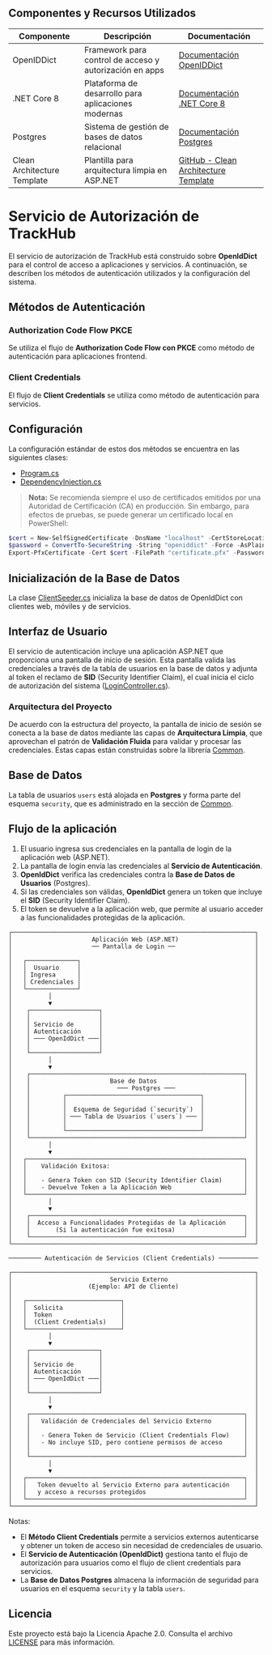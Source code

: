 ﻿## Componentes y Recursos Utilizados

| Componente                | Descripción                                             | Documentación                                                                 |
|---------------------------|---------------------------------------------------------|-------------------------------------------------------------------------------|
| OpenIDDict                | Framework para control de acceso y autorización en apps | [Documentación OpenIDDict](https://openiddict.com/)                           |
| .NET Core 8               | Plataforma de desarrollo para aplicaciones modernas     | [Documentación .NET Core 8](https://learn.microsoft.com/en-us/dotnet/core/whats-new/dotnet-8/overview) |
| Postgres                  | Sistema de gestión de bases de datos relacional         | [Documentación Postgres](https://www.postgresql.org/)                         |
| Clean Architecture Template | Plantilla para arquitectura limpia en ASP.NET        | [GitHub - Clean Architecture Template](https://github.com/jasontaylordev/CleanArchitecture) |


# Servicio de Autorización de TrackHub

El servicio de autorización de TrackHub está construido sobre **OpenIdDict** para el control de acceso a aplicaciones y servicios. A continuación, se describen los métodos de autenticación utilizados y la configuración del sistema.

## Métodos de Autenticación

### Authorization Code Flow PKCE
Se utiliza el flujo de **Authorization Code Flow con PKCE** como método de autenticación para aplicaciones frontend.

### Client Credentials
El flujo de **Client Credentials** se utiliza como método de autenticación para servicios.

## Configuración

La configuración estándar de estos dos métodos se encuentra en las siguientes clases:

- [Program.cs](https://github.com/shernandezp/TrackHub.AuthorityServer/blob/master/src/Web/Program.cs)
- [DependencyInjection.cs](https://github.com/shernandezp/TrackHub.AuthorityServer/blob/master/src/Web/DependencyInjection.cs)

> **Nota:** Se recomienda siempre el uso de certificados emitidos por una Autoridad de Certificación (CA) en producción. Sin embargo, para efectos de pruebas, se puede generar un certificado local en PowerShell:

```powershell
$cert = New-SelfSignedCertificate -DnsName "localhost" -CertStoreLocation "Cert:\CurrentUser\My"
$password = ConvertTo-SecureString -String "openiddict" -Force -AsPlainText
Export-PfxCertificate -Cert $cert -FilePath "certificate.pfx" -Password $password
```

## Inicialización de la Base de Datos

La clase [ClientSeeder.cs](https://github.com/shernandezp/TrackHub.AuthorityServer/blob/master/src/Web/ClientSeeder.cs) inicializa la base de datos de OpenIdDict con clientes web, móviles y de servicios.

## Interfaz de Usuario

El servicio de autenticación incluye una aplicación ASP.NET que proporciona una pantalla de inicio de sesión. Esta pantalla valida las credenciales a través de la tabla de usuarios en la base de datos y adjunta al token el reclamo de **SID** (Security Identifier Claim), el cual inicia el ciclo de autorización del sistema ([LoginController.cs](https://github.com/shernandezp/TrackHub.AuthorityServer/blob/master/src/Web/Controllers/LoginController.cs)).

### Arquitectura del Proyecto

De acuerdo con la estructura del proyecto, la pantalla de inicio de sesión se conecta a la base de datos mediante las capas de **Arquitectura Limpia**, que aprovechan el patrón de **Validación Fluida** para validar y procesar las credenciales. Estas capas están construidas sobre la librería [Common](https://github.com/shernandezp/TrackHubCommon).

## Base de Datos

La tabla de usuarios `users` está alojada en **Postgres** y forma parte del esquema `security`, que es administrado en la sección de [Common](https://github.com/shernandezp/TrackHubSecurity).

## Flujo de la aplicación

1. El usuario ingresa sus credenciales en la pantalla de login de la aplicación web (ASP.NET).
2. La pantalla de login envía las credenciales al **Servicio de Autenticación**.
3. **OpenIdDict** verifica las credenciales contra la **Base de Datos de Usuarios** (Postgres).
4. Si las credenciales son válidas, **OpenIdDict** genera un token que incluye el **SID** (Security Identifier Claim).
5. El token se devuelve a la aplicación web, que permite al usuario acceder a las funcionalidades protegidas de la aplicación.

```plaintext
┌───────────────────────────────────────────────────────────────────┐
│                      Aplicación Web (ASP.NET)                     │
│                      ── Pantalla de Login ──                      │
│                                                                   │
│   ┌──────────────┐                                                │
│   │  Usuario     │                                                │
│   │ Ingresa      │                                                │
│   │ Credenciales │                                                │
│   └──────────────┘                                                │
│          │                                                        │
│          ▼                                                        │
│    ┌───────────────────┐                                          │
│    │                   │                                          │
│    │ Servicio de       │                                          │
│    │ Autenticación     │                                          │
│    │ ─── OpenIdDict ───│                                          │
│    │                   │                                          │
│    └───────────────────┘                                          │
│          │                                                        │
│          ▼                                                        │
│    ┌───────────────────────────────────────────────────────────┐  │
│    │                      Base de Datos                        │  │
│    │                        ─── Postgres ───                   │  │
│    │         ┌─────────────────────────────────────┐           │  │
│    │         │                                     │           │  │
│    │         │  Esquema de Seguridad (`security`)  │           │  │
│    │         │ ─── Tabla de Usuarios (`users`) ─── │           │  │
│    │         │                                     │           │  │
│    │         └─────────────────────────────────────┘           │  │
│    └───────────────────────────────────────────────────────────┘  │
│          │                                                        │
│          ▼                                                        │
│   ┌────────────────────────────────────────────────────────────┐  │
│   │    Validación Exitosa:                                     │  │
│   │                                                            │  │
│   │    - Genera Token con SID (Security Identifier Claim)      │  │
│   │    - Devuelve Token a la Aplicación Web                    │  │
│   └────────────────────────────────────────────────────────────┘  │
│          │                                                        │
│          ▼                                                        │
│    ┌───────────────────────────────────────────────────────────┐  │
│    │  Acceso a Funcionalidades Protegidas de la Aplicación     │  │
│    │       (Si la autenticación fue exitosa)                   │  │
│    └───────────────────────────────────────────────────────────┘  │
└───────────────────────────────────────────────────────────────────┘

───────── Autenticación de Servicios (Client Credentials) ───────────

┌───────────────────────────────────────────────────────────────────┐
│                           Servicio Externo                        │
│                     (Ejemplo: API de Cliente)                     │
│                                                                   │
│   ┌──────────────────────────┐                                    │
│   │  Solicita                │                                    │
│   │  Token                   │                                    │
│   │  (Client Credentials)    │                                    │
│   └──────────────────────────┘                                    │
│          │                                                        │
│          ▼                                                        │
│    ┌───────────────────┐                                          │
│    │                   │                                          │
│    │ Servicio de       │                                          │
│    │ Autenticación     │                                          │
│    │ ─── OpenIdDict ───│                                          │
│    │                   │                                          │
│    └───────────────────┘                                          │
│          │                                                        │
│          ▼                                                        │
│    ┌───────────────────────────────────────────────────────────┐  │
│    │   Validación de Credenciales del Servicio Externo         │  │
│    │                                                           │  │
│    │   - Genera Token de Servicio (Client Credentials Flow)    │  │
│    │   - No incluye SID, pero contiene permisos de acceso      │  │
│    │                                                           │  │
│    └───────────────────────────────────────────────────────────┘  │
│          │                                                        │
│          ▼                                                        │
│   ┌────────────────────────────────────────────────────────────┐  │
│   │   Token devuelto al Servicio Externo para autenticación    │  │
│   │   y acceso a recursos protegidos                           │  │
│   └────────────────────────────────────────────────────────────┘  │
└───────────────────────────────────────────────────────────────────┘
```

Notas:
- El **Método Client Credentials** permite a servicios externos autenticarse y obtener un token de acceso sin necesidad de credenciales de usuario.
- El **Servicio de Autenticación (OpenIdDict)** gestiona tanto el flujo de autorización para usuarios como el flujo de client credentials para servicios.
- La **Base de Datos Postgres** almacena la información de seguridad para usuarios en el esquema `security` y la tabla `users`.

## Licencia

Este proyecto está bajo la Licencia Apache 2.0. Consulta el archivo [LICENSE](https://www.apache.org/licenses/LICENSE-2.0) para más información.

